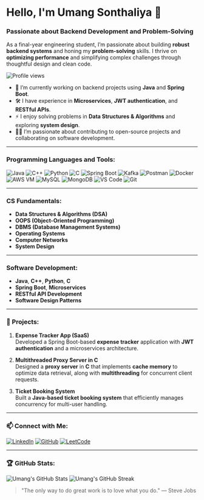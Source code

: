 # Hello, I'm Umang Sonthaliya 👋

### Passionate about Backend Development and Problem-Solving

As a final-year engineering student, I’m passionate about building **robust backend systems** and honing my **problem-solving** skills. I thrive on **optimizing performance** and simplifying complex challenges through thoughtful design and clean code.

 ![Profile views](https://komarev.com/ghpvc/?username=UmangSonthaliya&color=blue)

- 🌱 I’m currently working on backend projects using **Java** and **Spring Boot**.
- 🛠️ I have experience in **Microservices**, **JWT authentication**, and **RESTful APIs**.
- ⚡ I enjoy solving problems in **Data Structures & Algorithms** and exploring **system design**.
- 👨‍💻 I’m passionate about contributing to open-source projects and collaborating on software development.

---

### Programming Languages and Tools:
![Java](https://img.shields.io/badge/Java-blue?style=flat&logo=java)
![C++](https://img.shields.io/badge/C++-blue?style=flat&logo=cplusplus)
![Python](https://img.shields.io/badge/Python-blue?style=flat&logo=python)
![C](https://img.shields.io/badge/C-blue?style=flat&logo=c)
![Spring Boot](https://img.shields.io/badge/Spring_Boot-green?style=flat&logo=spring)
![Kafka](https://img.shields.io/badge/Kafka-grey?style=flat&logo=apachekafka)
![Postman](https://img.shields.io/badge/Postman-orange?style=flat&logo=postman)
![Docker](https://img.shields.io/badge/Docker-blue?style=flat&logo=docker)
![AWS VM](https://img.shields.io/badge/AWS_VM-orange?style=flat&logo=amazonaws)
![MySQL](https://img.shields.io/badge/MySQL-blue?style=flat&logo=mysql)
![MongoDB](https://img.shields.io/badge/MongoDB-green?style=flat&logo=mongodb)
![VS Code](https://img.shields.io/badge/VS_Code-blue?style=flat&logo=visualstudiocode)
![Git](https://img.shields.io/badge/Git-orange?style=flat&logo=git)

---

### CS Fundamentals:
- **Data Structures & Algorithms (DSA)**
- **OOPS (Object-Oriented Programming)**
- **DBMS (Database Management Systems)**
- **Operating Systems**
- **Computer Networks**
- **System Design**

---

### Software Development:
- **Java**, **C++**, **Python**, **C**
- **Spring Boot**, **Microservices**
- **RESTful API Development**
- **Software Design Patterns**

---

### 🔬 Projects:
1. **Expense Tracker App (SaaS)**  
   Developed a Spring Boot-based **expense tracker** application with **JWT authentication** and a microservices architecture.
   
2. **Multithreaded Proxy Server in C**  
   Designed a **proxy server** in **C** that implements **cache memory** to optimize data retrieval, along with **multithreading** for concurrent client requests.

3. **Ticket Booking System**  
   Built a **Java-based ticket booking system** that efficiently manages concurrency for multi-user handling.

---

### 📫 Connect with Me:
[![LinkedIn](https://img.shields.io/badge/LinkedIn-blue?style=flat&logo=linkedin)](https://www.linkedin.com/in/umangsonthaliya)
[![GitHub](https://img.shields.io/badge/GitHub-black?style=flat&logo=github)](https://github.com/your-username)
[![LeetCode](https://img.shields.io/badge/LeetCode-yellow?style=flat&logo=leetcode)](https://leetcode.com/your-username)

---

### 🏆 GitHub Stats:
![Umang's GitHub Stats](https://github-readme-stats.vercel.app/api?username=your-username&show_icons=true&theme=radical)
![Umang's GitHub Streak](https://github-readme-streak-stats.herokuapp.com/?user=your-username&theme=radical)

> "The only way to do great work is to love what you do." — Steve Jobs

